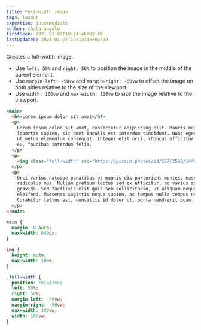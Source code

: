 ```yaml
---
title: Full-width image
tags: layout
expertise: intermediate
author: chalarangelo
firstSeen: 2021-01-07T10:14:46+02:00
lastUpdated: 2021-01-07T10:14:46+02:00
---
```


Creates a full-width image.

- Use `left: 50%` and `right: 50%` to position the image in the middle of the parent element.
- Use `margin-left: -50vw` and `margin-right: -50vw` to offset the image on both sides relative to the size of the viewport.
- Use `width: 100vw` and `max-width: 100vw` to size the image relative to the viewport.

```html
<main>
  <h4>Lorem ipsum dolor sit amet</h4>
  <p>
    Lorem ipsum dolor sit amet, consectetur adipiscing elit. Mauris molestie
    lobortis sapien, sit amet iaculis est interdum tincidunt. Nunc egestas nibh
    ut metus elementum consequat. Integer elit orci, rhoncus efficitur lectus
    eu, faucibus interdum felis.
  </p>
  <p>
    <img class="full-width" src="https://picsum.photos/id/257/2560/1440.jpg" />
  </p>
  <p>
    Orci varius natoque penatibus et magnis dis parturient montes, nascetur
    ridiculus mus. Nullam pretium lectus sed ex efficitur, ac varius sapien
    gravida. Sed facilisis elit quis sem sollicitudin, ut aliquam neque
    eleifend. Maecenas sagittis neque sapien, ac tempus nulla tempus nec.
    Curabitur tellus est, convallis id dolor ut, porta hendrerit quam.
  </p>
</main>
```

```css
main {
  margin: 0 auto;
  max-width: 640px;
}

img {
  height: auto;
  max-width: 100%;
}

.full-width {
  position: relative;
  left: 50%;
  right: 50%;
  margin-left: -50vw;
  margin-right: -50vw;
  max-width: 100vw;
  width: 100vw;
}
```
